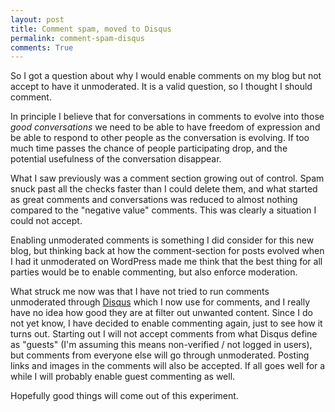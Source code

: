 ```yaml
---
layout: post
title: Comment spam, moved to Disqus
permalink: comment-spam-disqus
comments: True
---
```

So I got a question about why I would enable comments on my blog but not accept to have it unmoderated. It is a valid question, so I thought I should comment.

In principle I believe that for conversations in comments to evolve into those _good conversations_ we need to be able to have freedom of expression and be able to respond to other people as the conversation is evolving. If too much time passes the chance of people participating drop, and the potential usefulness of the conversation disappear.

What I saw previously was a comment section growing out of control. Spam snuck past all the checks faster than I could delete them, and what started as great comments and conversations was reduced to almost nothing compared to the "negative value" comments. This was clearly a situation I could not accept.

Enabling unmoderated comments is something I did consider for this new blog, but thinking back at how the comment-section for posts evolved when I had it unmoderated on WordPress made me think that the best thing for all parties would be to enable commenting, but also enforce moderation.

What struck me now was that I have not tried to run comments unmoderated through [Disqus](https://disqus.com/) which I now use for comments, and I really have no idea how good they are at filter out unwanted content. Since I do not yet know, I have decided to enable commenting again, just to see how it turns out. Starting out I will not accept comments from what Disqus define as "guests" (I'm assuming this means non-verified / not logged in users), but comments from everyone else will go through unmoderated. Posting links and images in the comments will also be accepted. If all goes well for a while I will probably enable guest commenting as well.

Hopefully good things will come out of this experiment.
